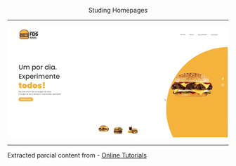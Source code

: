 <p align="center">
  Studing Homepages
</p>

---

<p align="center">
  <img src="src/assets/burger.gif">
</p>

---

Extracted parcial content from - [Online Tutorials](https://www.youtube.com/watch?v=YRAoM4-Eb4A)
